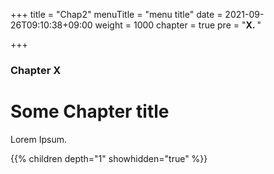 +++
title = "Chap2"
menuTitle = "menu title"
date = 2021-09-26T09:10:38+09:00
weight = 1000
chapter = true
pre = "<b>X. </b>"

+++

### Chapter X

# Some Chapter title

Lorem Ipsum.

{{% children depth="1" showhidden="true" %}}
